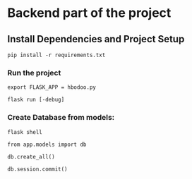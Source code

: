 # Backend part of the project

## Install Dependencies and Project Setup
```
pip install -r requirements.txt
```
### Run the project
```
export FLASK_APP = hbodoo.py
```
```
flask run [-debug]
```
### Create Database from models:
```
flask shell
```
```
from app.models import db
```
```
db.create_all()
```
```
db.session.commit()
```